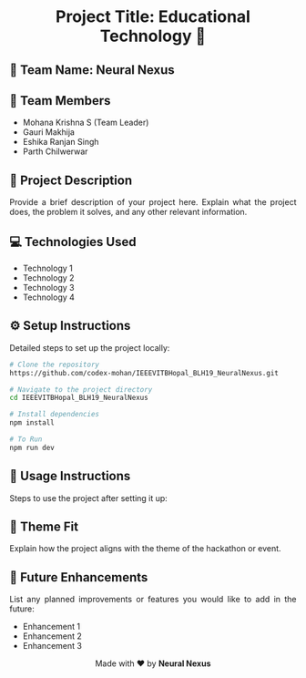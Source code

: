
# <h1 align="center"> Project Title: Educational Technology 📖</h1>

## 💼 Team Name: Neural Nexus

## 👥 Team Members

<ul>
  <li>Mohana Krishna S (Team Leader)</li>
  <li>Gauri Makhija</li>
  <li>Eshika Ranjan Singh</li>
  <li>Parth Chilwerwar</li>
</ul>

## 📝 Project Description

<p align="justify">
  Provide a brief description of your project here. Explain what the project does, the problem it solves, and any other relevant information.
</p>

## 💻 Technologies Used

<ul>
  <li>Technology 1</li>
  <li>Technology 2</li>
  <li>Technology 3</li>
  <li>Technology 4</li>
</ul>

## ⚙️ Setup Instructions

<p align="justify">
  Detailed steps to set up the project locally:
</p>

```bash
# Clone the repository
https://github.com/codex-mohan/IEEEVITBHopal_BLH19_NeuralNexus.git
```
```bash
# Navigate to the project directory
cd IEEEVITBHopal_BLH19_NeuralNexus

```
```bash
# Install dependencies
npm install

```
```bash
# To Run
npm run dev

```

## 🚀 Usage Instructions
<p align="justify">
  Steps to use the project after setting it up:
</p>

## 🎨 Theme Fit
<p align="justify">
  Explain how the project aligns with the theme of the hackathon or event.
</p>

## 🌟 Future Enhancements
<p align="justify">
  List any planned improvements or features you would like to add in the future:
</p>
<ul>
  <li>Enhancement 1</li>
  <li>Enhancement 2</li>
  <li>Enhancement 3</li>
</ul>
<p align="center">
  Made with ❤️ by <strong>Neural Nexus</strong>
</p>


